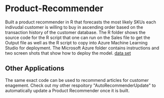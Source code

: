 # Product-Recommender
Built a product recommender in R that forecasts the most likely SKUs each indivudal customer is willing to buy in ascending order based on the transaction history of the customer database. The R folder shows the source code for the R script that one can run on the Sales file to get the Output file as well as the R script to copy into Azure Machine Learning Studio for deployment. The Microsoft Azure folder contains instructions and two screen shots that show how to deploy the model.
[data set](https://raw.githubusercontent.com/solomondaner/Product-Recommender/master/data/Sales.csv)
 ## Other Applications
The same exact code can be used to recommend articles for customer enagement. Check out my other respoitory "AutoRecommenderUpdate" to automatically update a Product Recommender once it is built. 
